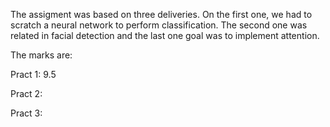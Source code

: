 The assigment was based on three deliveries. On the first one, we had to scratch a neural network to perform classification. The second one was related in facial detection and the last one goal was to implement attention.

The marks are:

Pract 1: 9.5

Pract 2:

Pract 3:
